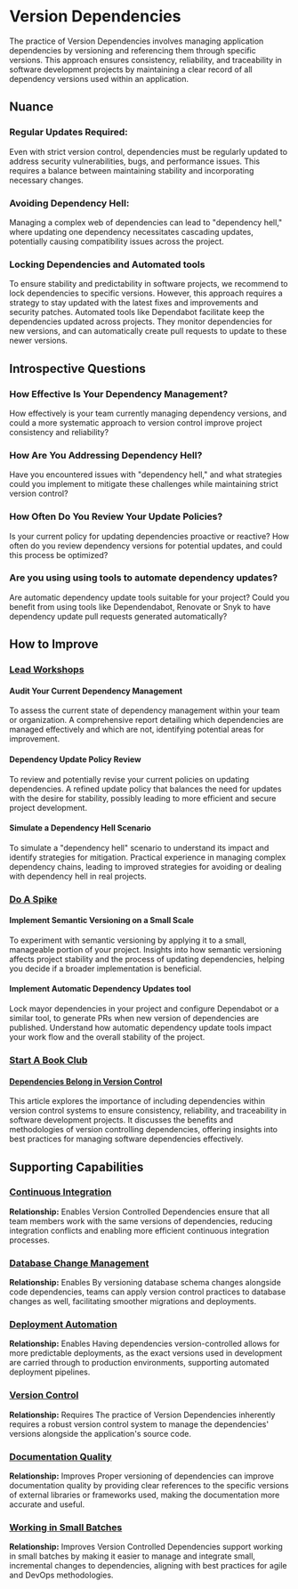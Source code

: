 # Version Dependencies

The practice of Version Dependencies involves managing application dependencies by versioning and referencing them through specific versions. This approach ensures consistency, reliability, and traceability in software development projects by maintaining a clear record of all dependency versions used within an application.

## Nuance

### Regular Updates Required:
Even with strict version control, dependencies must be regularly updated to address security vulnerabilities, bugs, and performance issues. This requires a balance between maintaining stability and incorporating necessary changes.

### Avoiding Dependency Hell:
Managing a complex web of dependencies can lead to "dependency hell," where updating one dependency necessitates cascading updates, potentially causing compatibility issues across the project.

### Locking Dependencies and Automated tools
To ensure stability and predictability in software projects, we recommend to lock dependencies to specific versions.
However, this approach requires a strategy to stay updated with the latest fixes and improvements and security patches.
Automated tools like Dependabot facilitate keep the dependencies updated across projects.
They monitor dependencies for new versions, and can automatically create pull requests to update to these newer versions.

## Introspective Questions

### How Effective Is Your Dependency Management?
How effectively is your team currently managing dependency versions, and could a more systematic approach to version control improve project consistency and reliability?

### How Are You Addressing Dependency Hell?
Have you encountered issues with "dependency hell," and what strategies could you implement to mitigate these challenges while maintaining strict version control?

### How Often Do You Review Your Update Policies?
Is your current policy for updating dependencies proactive or reactive?
How often do you review dependency versions for potential updates, and could this process be optimized?

### Are you using using tools to automate dependency updates?
Are automatic dependency update tools suitable for your project?
Could you benefit from using tools like Dependendabot, Renovate or Snyk to have dependency update pull requests generated automatically?

## How to Improve

### [Lead Workshops](/practices/lead-workshops.md)

#### Audit Your Current Dependency Management

To assess the current state of dependency management within your team or organization. A comprehensive report detailing which dependencies are managed effectively and which are not, identifying potential areas for improvement.

#### Dependency Update Policy Review

To review and potentially revise your current policies on updating dependencies. A refined update policy that balances the need for updates with the desire for stability, possibly leading to more efficient and secure project development.

#### Simulate a Dependency Hell Scenario

To simulate a "dependency hell" scenario to understand its impact and identify strategies for mitigation. Practical experience in managing complex dependency chains, leading to improved strategies for avoiding or dealing with dependency hell in real projects.

### [Do A Spike](/practices/do-a-spike.md)

#### Implement Semantic Versioning on a Small Scale

To experiment with semantic versioning by applying it to a small, manageable portion of your project. Insights into how semantic versioning affects project stability and the process of updating dependencies, helping you decide if a broader implementation is beneficial.

#### Implement Automatic Dependency Updates tool

Lock mayor dependencies in your project and configure Dependabot or a similar tool, to generate PRs when new version of dependencies are published. Understand how automatic dependency update tools impact your work flow and the overall stability of the project.

### [Start A Book Club](/practices/start-a-book-club.md)

#### [Dependencies Belong in Version Control](https://www.forrestthewoods.com/blog/dependencies-belong-in-version-control/)

This article explores the importance of including dependencies within version control systems to ensure consistency, reliability, and traceability in software development projects. It discusses the benefits and methodologies of version controlling dependencies, offering insights into best practices for managing software dependencies effectively.

## Supporting Capabilities

### [Continuous Integration](https://dora.dev/devops-capabilities/technical/continuous-integration/)
**Relationship:** Enables
Version Controlled Dependencies ensure that all team members work with the same versions of dependencies, reducing integration conflicts and enabling more efficient continuous integration processes.

### [Database Change Management](https://dora.dev/devops-capabilities/technical/database-change-management/)
**Relationship:** Enables
By versioning database schema changes alongside code dependencies, teams can apply version control practices to database changes as well, facilitating smoother migrations and deployments.

### [Deployment Automation](https://dora.dev/devops-capabilities/technical/deployment-automation/)
**Relationship:** Enables
Having dependencies version-controlled allows for more predictable deployments, as the exact versions used in development are carried through to production environments, supporting automated deployment pipelines.

### [Version Control](/capabilities/tech/version-control.md)
**Relationship:** Requires
The practice of Version Dependencies inherently requires a robust version control system to manage the dependencies' versions alongside the application's source code.

### [Documentation Quality](https://dora.dev/devops-capabilities/process/documentation-quality/)
**Relationship:** Improves
Proper versioning of dependencies can improve documentation quality by providing clear references to the specific versions of external libraries or frameworks used, making the documentation more accurate and useful.

### [Working in Small Batches](https://dora.dev/devops-capabilities/process/working-in-small-batches/)
**Relationship:** Improves
Version Controlled Dependencies support working in small batches by making it easier to manage and integrate small, incremental changes to dependencies, aligning with best practices for agile and DevOps methodologies.
